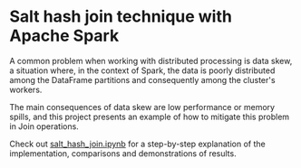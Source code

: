# Salt hash join technique with Apache Spark

A common problem when working with distributed processing is data skew, a situation where, in the context of Spark, the data is poorly distributed among the DataFrame partitions and consequently among the cluster's workers.

The main consequences of data skew are low performance or memory spills, and this project presents an example of how to mitigate this problem in Join operations.

Check out [salt_hash_join.ipynb](./salt_hash_join.ipynb) for a step-by-step explanation of the implementation, comparisons and demonstrations of results.